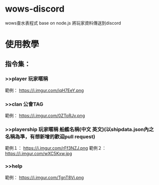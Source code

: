 # wows-discord
wows查水表程式 base on node.js
將玩家資料傳送到discord
# 使用教學
## 指令集：
### >>player 玩家暱稱
範例： https://i.imgur.com/iqH7EeY.png
### >>clan 公會TAG
範例： https://i.imgur.com/0ZToRJv.png
### >>playership 玩家暱稱 船艦名稱(中文 英文)(以shipdata.json內之名稱為準，有想新增的歡迎pull request)
範例１： https://i.imgur.com/rFf3NZJ.png
範例２： https://i.imgur.com/wXC5Kxw.jpg
### >>help
範例： https://i.imgur.com/TgnT8Vi.png
